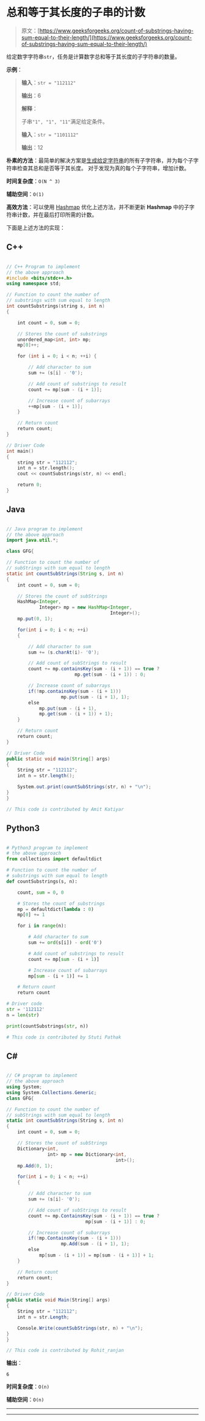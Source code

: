 # 总和等于其长度的子串的计数

> 原文：[https://www.geeksforgeeks.org/count-of-substrings-having-sum-equal-to-their-length/](https://www.geeksforgeeks.org/count-of-substrings-having-sum-equal-to-their-length/)

给定数字字符串`str`，任务是计算数字总和等于其长度的子字符串的数量。

**示例**：

> **输入**：`str = "112112"`
>
> **输出**：6
>
> **解释**：
>
> 子串`"1", "1", "11"`满足给定条件。
>
> **输入**：`str = "1101112"`
>
> **输出**：12

**朴素的方法**：最简单的解决方案是[生成给定字符串](https://www.geeksforgeeks.org/program-print-substrings-given-string/)的所有子字符串，并为每个子字符串检查其总和是否等于其长度。 对于发现为真的每个子字符串，增加计数。

**时间复杂度**：`O(N ^ 3)`

**辅助空间**：`O(1)`

**高效方法**：可以使用 [Hashmap](https://www.geeksforgeeks.org/java-util-hashmap-in-java-with-examples/) 优化上述方法，并不断更新 **Hashmap** 中的子字符串计数，并在最后打印所需的计数。

下面是上述方法的实现：

## C++

```cpp

// C++ Program to implement
// the above approach
#include <bits/stdc++.h>
using namespace std;

// Function to count the number of
// substrings with sum equal to length
int countSubstrings(string s, int n)
{

    int count = 0, sum = 0;

    // Stores the count of substrings
    unordered_map<int, int> mp;
    mp[0]++;

    for (int i = 0; i < n; ++i) {

        // Add character to sum
        sum += (s[i] - '0');

        // Add count of substrings to result
        count += mp[sum - (i + 1)];

        // Increase count of subarrays
        ++mp[sum - (i + 1)];
    }

    // Return count
    return count;
}

// Driver Code
int main()
{
    string str = "112112";
    int n = str.length();
    cout << countSubstrings(str, n) << endl;

    return 0;
}

```

## Java

```java

// Java program to implement
// the above approach
import java.util.*;

class GFG{

// Function to count the number of
// subStrings with sum equal to length
static int countSubStrings(String s, int n)
{
    int count = 0, sum = 0;

    // Stores the count of subStrings
    HashMap<Integer,
            Integer> mp = new HashMap<Integer,
                                      Integer>();
    mp.put(0, 1);

    for(int i = 0; i < n; ++i)
    {

        // Add character to sum
        sum += (s.charAt(i)- '0');

        // Add count of subStrings to result
        count += mp.containsKey(sum - (i + 1)) == true ?
                         mp.get(sum - (i + 1)) : 0;

        // Increase count of subarrays
        if(!mp.containsKey(sum - (i + 1)))
                    mp.put(sum - (i + 1), 1);
        else
            mp.put(sum - (i + 1), 
            mp.get(sum - (i + 1)) + 1);
    }

    // Return count
    return count;
}

// Driver Code
public static void main(String[] args)
{
    String str = "112112";
    int n = str.length();

    System.out.print(countSubStrings(str, n) + "\n");
}
}

// This code is contributed by Amit Katiyar

```

## Python3

```py

# Python3 program to implement 
# the above approach
from collections import defaultdict

# Function to count the number of 
# substrings with sum equal to length
def countSubstrings(s, n):

    count, sum = 0, 0

    # Stores the count of substrings
    mp = defaultdict(lambda : 0)
    mp[0] += 1

    for i in range(n):

        # Add character to sum
        sum += ord(s[i]) - ord('0')

        # Add count of substrings to result
        count += mp[sum - (i + 1)]

        # Increase count of subarrays
        mp[sum - (i + 1)] += 1

    # Return count
    return count

# Driver code
str = '112112'
n = len(str)

print(countSubstrings(str, n))

# This code is contributed by Stuti Pathak

```

## C#

```cs

// C# program to implement
// the above approach
using System;
using System.Collections.Generic;
class GFG{

// Function to count the number of
// subStrings with sum equal to length
static int countSubStrings(String s, int n)
{
    int count = 0, sum = 0;

    // Stores the count of subStrings
    Dictionary<int,
               int> mp = new Dictionary<int,
                                        int>();
    mp.Add(0, 1);

    for(int i = 0; i < n; ++i)
    {

        // Add character to sum
        sum += (s[i]- '0');

        // Add count of subStrings to result
        count += mp.ContainsKey(sum - (i + 1)) == true ?
                             mp[sum - (i + 1)] : 0;

        // Increase count of subarrays
        if(!mp.ContainsKey(sum - (i + 1)))
                    mp.Add(sum - (i + 1), 1);
        else
            mp[sum - (i + 1)] = mp[sum - (i + 1)] + 1;
    }

    // Return count
    return count;
}

// Driver Code
public static void Main(String[] args)
{
    String str = "112112";
    int n = str.Length;

    Console.Write(countSubStrings(str, n) + "\n");
}
}

// This code is contributed by Rohit_ranjan

```

**输出**： 

```
6

```

**时间复杂度**：`O(n)`

**辅助空间**：`O(n)`



* * *

* * *



